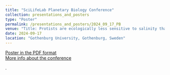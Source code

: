 ```yaml
---
title: "SciLifeLab Planetary Biology Conference"
collection: presentations_and_posters
type: "Poster"
permalink: /presentations_and_posters/2024_09_17_PB
venue: "Title: Protists are ecologically less sensitive to salinity than bacteria"
date: 2024-09-17
location: "Gothenburg University, Gothenburg, Sweden"
---
```


[Poster in the PDF format](/files/KTJ_PB_poster.pdf)  
[More info about the conference](https://www.scilifelab.se/event/planetary-biology-2024-conference-linking-molecules-to-ecosystems/)

.